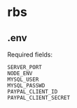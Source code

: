 # rbs

## .env
Required fields:
```
SERVER_PORT
NODE_ENV
MYSQL_USER
MYSQL_PASSWD
PAYPAL_CLIENT_ID
PAYPAL_CLIENT_SECRET
```
